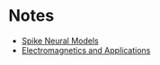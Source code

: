 # Notes

- [Spike Neural Models](./Spike%20Neural%20Models.md)
- [Electromagnetics and Applications](Electromagnetics%20and%20Applications.md)
